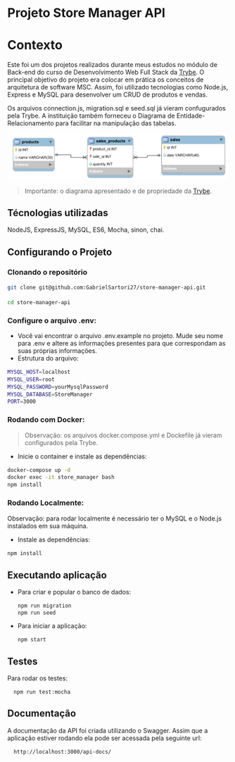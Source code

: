 # Projeto Store Manager API

# Contexto
Este foi um dos projetos realizados durante meus estudos no módulo de Back-end do curso de Desenvolvimento Web Full Stack da [Trybe](https://www.betrybe.com/formacao-desenvolvimento-web). O principal objetivo do projeto era colocar em prática os conceitos de arquitetura de software MSC. Assim, foi utilizado tecnologias como Node.js, Express e MySQL para desenvolver um CRUD de produtos e vendas.

Os arquivos connection.js, migration.sql e seed.sql já vieram confugurados pela Trybe. A instituição também forneceu o Diagrama de Entidade-Relacionamento para facilitar na manipulação das tabelas. 

![Diagrama de Entidade-Relacionamento](/images/db.png)

>Importante: o diagrama apresentado e de propriedade da [Trybe](https://www.betrybe.com/).

## Técnologias utilizadas

NodeJS, ExpressJS, MySQL, ES6, Mocha, sinon, chai.

## Configurando o Projeto

### Clonando o repositório

```bash
git clone git@github.com:GabrielSartori27/store-manager-api.git

cd store-manager-api
```

###  Configure o arquivo .env:
* Você vai encontrar o arquivo .env.example no projeto. Mude seu nome para .env e altere as informações presentes para que correspondam as suas próprias informações.
* Estrutura do arquivo:  
```bash
MYSQL_HOST=localhost
MYSQL_USER=root
MYSQL_PASSWORD=yourMysqlPassword
MYSQL_DATABASE=StoreManager
PORT=3000
```

### Rodando com Docker:
>Observação: os arquivos docker.compose.yml e Dockefile já vieram configurados pela Trybe.
* Inicie o container e instale as dependências:
```bash
docker-compose up -d
docker exec -it store_manager bash 
npm install
```
### Rodando Localmente:
Observação: para rodar localmente é necessário ter o MySQL e o Node.js instalados em sua máquina.
* Instale as dependências:
```bash 
npm install
``` 
## Executando aplicação

* Para criar e popular o banco de dados:
  ```
  npm run migration
  npm run seed
  ``` 

* Para iniciar a aplicação:

  ```
  npm start
  ```

## Testes

Para rodar os testes:
```
  npm run test:mocha
```

## Documentação

A documentação da API foi criada  utilizando o Swagger. Assim que a aplicação estiver rodando ela pode ser acessada pela seguinte url:  

  ```
    http://localhost:3000/api-docs/
  ```